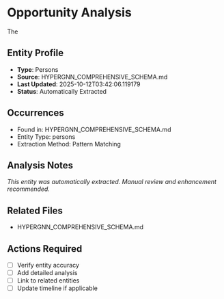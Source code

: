 # Opportunity Analysis
The

## Entity Profile
- **Type**: Persons
- **Source**: HYPERGNN_COMPREHENSIVE_SCHEMA.md
- **Last Updated**: 2025-10-12T03:42:06.119179
- **Status**: Automatically Extracted

## Occurrences
- Found in: HYPERGNN_COMPREHENSIVE_SCHEMA.md
- Entity Type: persons
- Extraction Method: Pattern Matching

## Analysis Notes
*This entity was automatically extracted. Manual review and enhancement recommended.*

## Related Files
- HYPERGNN_COMPREHENSIVE_SCHEMA.md

## Actions Required
- [ ] Verify entity accuracy
- [ ] Add detailed analysis
- [ ] Link to related entities
- [ ] Update timeline if applicable
